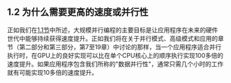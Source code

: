 ## 1.2 为什么需要更高的速度或并行性

正如我们在[1.1节](chapter1/1.1.md)中所述，大规模并行编程的主要目标是让应用程序在未来的硬件世代中能够持续获得速度提升。正如我们将在关于并行模式、高级模式和应用的章节（第二部分和第三部分，第7至19章）中讨论的那样，当一个应用程序适合并行执行时，在GPU上的良好实现可以比在单个CPU核心上的顺序执行实现100多倍的速度提升。如果应用程序包含我们所称的"数据并行性"，通常只需几个小时的工作就有可能实现10多倍的速度提升。